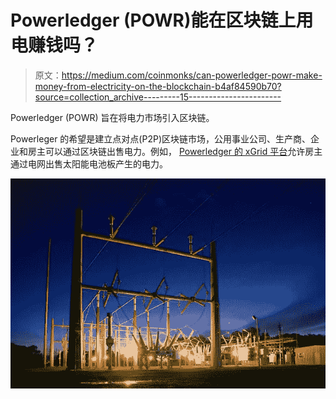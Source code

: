 # Powerledger (POWR)能在区块链上用电赚钱吗？

> 原文：<https://medium.com/coinmonks/can-powerledger-powr-make-money-from-electricity-on-the-blockchain-b4af84590b70?source=collection_archive---------15----------------------->

Powerledger (POWR) 旨在将电力市场引入区块链。

Powerleger 的希望是建立点对点(P2P)区块链市场，公用事业公司、生产商、企业和房主可以通过区块链出售电力。例如， [Powerledger 的 xGrid 平台](https://www.powerledger.io/platform-features/xgrid)允许房主通过电网出售太阳能电池板产生的电力。

![](img/f8c9e3186c34beb2d758aadecdfeadba.png)